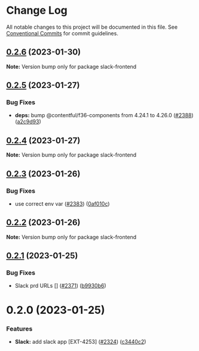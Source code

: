 # Change Log

All notable changes to this project will be documented in this file.
See [Conventional Commits](https://conventionalcommits.org) for commit guidelines.

## [0.2.6](https://github.com/contentful/apps/compare/slack-frontend@0.2.5...slack-frontend@0.2.6) (2023-01-30)

**Note:** Version bump only for package slack-frontend

## [0.2.5](https://github.com/contentful/apps/compare/slack-frontend@0.2.4...slack-frontend@0.2.5) (2023-01-27)

### Bug Fixes

- **deps:** bump @contentful/f36-components from 4.24.1 to 4.26.0 ([#2388](https://github.com/contentful/apps/issues/2388)) ([a2c9d93](https://github.com/contentful/apps/commit/a2c9d93bc38b312ecc3ab3200d5f33a6ebc66283))

## [0.2.4](https://github.com/contentful/apps/compare/slack-frontend@0.2.3...slack-frontend@0.2.4) (2023-01-27)

**Note:** Version bump only for package slack-frontend

## [0.2.3](https://github.com/contentful/apps/compare/slack-frontend@0.2.2...slack-frontend@0.2.3) (2023-01-26)

### Bug Fixes

- use correct env var ([#2383](https://github.com/contentful/apps/issues/2383)) ([0af010c](https://github.com/contentful/apps/commit/0af010cbce2af2976227ec964ecde7448ac9c087))

## [0.2.2](https://github.com/contentful/apps/compare/slack-frontend@0.2.1...slack-frontend@0.2.2) (2023-01-26)

**Note:** Version bump only for package slack-frontend

## [0.2.1](https://github.com/contentful/apps/compare/slack-frontend@0.2.0...slack-frontend@0.2.1) (2023-01-25)

### Bug Fixes

- Slack prd URLs [] ([#2371](https://github.com/contentful/apps/issues/2371)) ([b9930b6](https://github.com/contentful/apps/commit/b9930b6dd94369967fe3899fefeb7e4fd1b0700f))

# 0.2.0 (2023-01-25)

### Features

- **Slack:** add slack app [EXT-4253] ([#2324](https://github.com/contentful/apps/issues/2324)) ([c3440c2](https://github.com/contentful/apps/commit/c3440c293ceb242c52d033ecc84417bb27d7d9ca))
